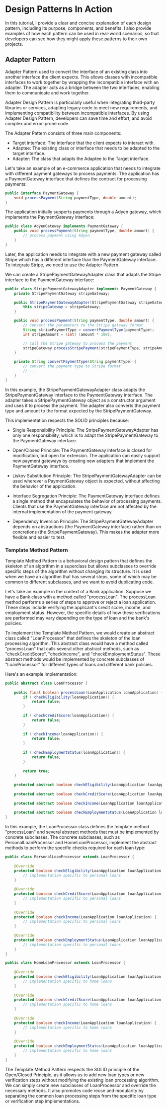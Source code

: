 # Design Patterns In Action

In this tutorial, I provide a clear and concise explanation of each design pattern, including its purpose, components, and benefits. I also provide examples of how each pattern can be used in real-world scenarios, so that developers can see how they might apply these patterns to their own projects.

## Adapter Pattern

Adapter Pattern used to convert the interface of an existing class into another interface the client expects. This allows classes with incompatible interfaces to work together by wrapping the incompatible interface with an adapter. The adapter acts as a bridge between the two interfaces, enabling them to communicate and work together.

Adapter Design Pattern is particularly useful when integrating third-party libraries or services, adapting legacy code to meet new requirements, and implementing compatibility between incompatible interfaces. By using Adapter Design Pattern, developers can save time and effort, and avoid complex and error-prone code.

The Adapter Pattern consists of three main components:

- Target interface: The interface that the client expects to interact with.
- Adaptee: The existing class or interface that needs to be adapted to the target interface.
- Adapter: The class that adapts the Adaptee to the Target interface.

Let's take an example of an e-commerce application that needs to integrate with different payment gateways to process payments. The application has a PaymentGateway interface that defines the contract for processing payments:

```java
public interface PaymentGateway {
    void processPayment(String paymentType, double amount);
}
```
The application initially supports payments through a Adyen gateway, which implements the PaymentGateway interface:

```java
public class AdyenGateway implements PaymentGateway {
    public void processPayment(String paymentType, double amount) {
        // process payment using Adyen 
    }
}
```
Later, the application needs to integrate with a new payment gateway called Stripe which has a different interface than the PaymentGateway interface. 
To integrate Stripe, we need to use the Adapter Pattern.

We can create a StripePaymentGatewayAdapter class that adapts the Stripe interface to the PaymentGateway interface:

```java
public class StripePaymentGatewayAdapter implements PaymentGateway {
    private StripePaymentGateway stripeGateway;

    public StripePaymentGatewayAdapter(StripePaymentGateway stripeGateway) {
        this.stripeGateway = stripeGateway;
    }

    public void processPayment(String paymentType, double amount) {
        // convert the parameters to the Stripe gateway format
        String stripePaymentType = convertPaymentType(paymentType);
        int stripeAmount = (int) (amount * 100);

        // call the Stripe gateway to process the payment
        stripeGateway.processStripePayment(stripePaymentType, stripeAmount);
    }

    private String convertPaymentType(String paymentType) {
        // convert the payment type to Stripe format
        // ...
    }
}
```
In this example, the StripePaymentGatewayAdapter class adapts the StripePaymentGateway interface to the PaymentGateway interface. The adapter takes a StripePaymentGateway object as a constructor argument and uses it to process the payment. The adapter also converts the payment type and amount to the format expected by the StripePaymentGateway.

This implementation respects the SOLID principles because:

- Single Responsibility Principle: The StripePaymentGatewayAdapter has only one responsibility, which is to adapt the StripePaymentGateway to the PaymentGateway interface.

- Open/Closed Principle: The PaymentGateway interface is closed for modification, but open for extension. The application can easily support new payment gateways by creating new adapters that implement the PaymentGateway interface.

- Liskov Substitution Principle: The StripePaymentGatewayAdapter can be used wherever a PaymentGateway object is expected, without affecting the behavior of the application.

- Interface Segregation Principle: The PaymentGateway interface defines a single method that encapsulates the behavior of processing payments. Clients that use the PaymentGateway interface are not affected by the internal implementation of the payment gateway.

- Dependency Inversion Principle: The StripePaymentGatewayAdapter depends on abstractions (the PaymentGateway interface) rather than on concretions (the StripePaymentGateway). This makes the adapter more flexible and easier to test.

### Template Method Pattern

Template Method Pattern is a behavioral design pattern that defines the skeleton of an algorithm in a superclass but allows subclasses to override specific steps of the algorithm without changing its structure. It is used when we have an algorithm that has several steps, some of which may be common to different subclasses, and we want to avoid duplicating code.

Let's take an example in the context of a Bank application. 
Suppose we have a Bank class with a method called "processLoan". The processLoan method performs a series of steps to approve or reject a loan application. These steps include verifying the applicant's credit score, income, and employment status. However, the specific details of how these verifications are performed may vary depending on the type of loan and the bank's policies.

To implement the Template Method Pattern, we would create an abstract class called "LoanProcessor" that defines the skeleton of the loan processing algorithm. This abstract class would have a method called "processLoan" that calls several other abstract methods, such as "checkCreditScore", "checkIncome", and "checkEmploymentStatus". These abstract methods would be implemented by concrete subclasses of "LoanProcessor" for different types of loans and different bank policies.

Here's an example implementation:

```java
public abstract class LoanProcessor {
    
    public final boolean processLoan(LoanApplication loanApplication) {
        if (!checkEligibility(loanApplication)) {
            return false;
        }
        
        if (!checkCreditScore(loanApplication)) {
            return false;
        }
        
        if (!checkIncome(loanApplication)) {
            return false;
        }
        
        if (!checkEmploymentStatus(loanApplication)) {
            return false;
        }
        
        return true;
    }
    
    protected abstract boolean checkEligibility(LoanApplication loanApplication);
    
    protected abstract boolean checkCreditScore(LoanApplication loanApplication);
    
    protected abstract boolean checkIncome(LoanApplication loanApplication);
    
    protected abstract boolean checkEmploymentStatus(LoanApplication loanApplication);
}
```
In this example, the LoanProcessor class defines the template method "processLoan" and several abstract methods that must be implemented by concrete subclasses. The concrete subclasses, such as PersonalLoanProcessor and HomeLoanProcessor, implement the abstract methods to perform the specific checks required for each loan type:

```java
public class PersonalLoanProcessor extends LoanProcessor {
    
    @Override
    protected boolean checkEligibility(LoanApplication loanApplication) {
        // implementation specific to personal loans
    }
    
    @Override
    protected boolean checkCreditScore(LoanApplication loanApplication) {
        // implementation specific to personal loans
    }
    
    @Override
    protected boolean checkIncome(LoanApplication loanApplication) {
        // implementation specific to personal loans
    }
    
    @Override
    protected boolean checkEmploymentStatus(LoanApplication loanApplication) {
        // implementation specific to personal loans
    }
}

public class HomeLoanProcessor extends LoanProcessor {
    
    @Override
    protected boolean checkEligibility(LoanApplication loanApplication) {
        // implementation specific to home loans
    }
    
    @Override
    protected boolean checkCreditScore(LoanApplication loanApplication) {
        // implementation specific to home loans
    }
    
    @Override
    protected boolean checkIncome(LoanApplication loanApplication) {
        // implementation specific to home loans
    }
    
    @Override
    protected boolean checkEmploymentStatus(LoanApplication loanApplication) {
        // implementation specific to home loans
    }
}
```

The Template Method Pattern respects the SOLID principle of the Open/Closed Principle, as it allows us to add new loan types or new verification steps without modifying the existing loan processing algorithm. We can simply create new subclasses of LoanProcessor and override the necessary methods. It also promotes code reuse and modularity by separating the common loan processing steps from the specific loan type or verification step implementations.
